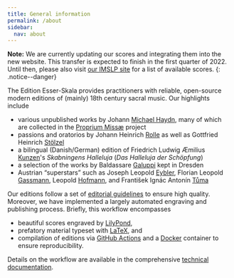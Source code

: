 ```yaml
---
title: General information
permalink: /about
sidebar:
  nav: about
---
```


**Note:** We are currently updating our scores and integrating them into the new website. This transfer is expected to finish in the first quarter of 2022. Until then, please also visit [our IMSLP site](https://imslp.org/wiki/Category:Skala,_Wolfgang) for a list of available scores.
{: .notice--danger}

The Edition Esser-Skala provides practitioners with reliable, open-source modern editions of (mainly) 18th century sacral music. Our highlights include

- various unpublished works by Johann [Michael Haydn](/scores/johann-michael-haydn), many of which are collected in the [Proprium Missæ](/projects/proprium-missae/) project
- passions and oratorios by Johann Heinrich [Rolle](/scores/johann-heinrich-rolle) as well as Gottfried Heinrich [Stölzel](/scores/gottfried-heinrich-stoelzel)
- a bilingual (Danish/German) edition of Friedrich Ludwig Æmilius [Kunzen](/scores/friedrich-ludwig-aemilius-kunzen)'s *Skabningens Halleluja* (*Das Halleluja der Schöpfung*)
- a selection of the works by Baldassare [Galuppi](/scores/baldassare-galuppi) kept in Dresden
- Austrian “superstars” such as Joseph Leopold [Eybler](/scores/joseph-leopold-edler-von-eybler), Florian Leopold [Gassmann](/scores/florian-leopold-gassmann), Leopold [Hofmann](/scores/leopold-hofmann), and František Ignác Antonín [Tůma](/scores/frantisek-ignac-antonin-tuma)

Our editions follow a set of [editorial guidelines](editorial-guidelines) to ensure high quality. Moreover, we have implemented a largely automated engraving and publishing process. Briefly, this workflow encompasses
- beautiful scores engraved by [LilyPond](https://lilypond.org),
- prefatory material typeset with [LaTeX](https://www.latex-project.org/), and
- compilation of editions via [GitHub Actions](https://github.com/features/actions) and a [Docker](https://www.docker.com/) container to ensure reproducibility.

Details on the workflow are available in the comprehensive [technical documentation](technical-documentation).
